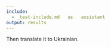 ```yaml
---
include:
  - _test-include.md   as   assistant
output: results
---
```


Then translate it to Ukrainian.